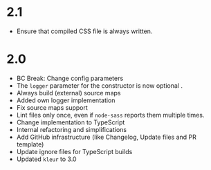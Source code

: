 2.1
===

*   Ensure that compiled CSS file is always written.


2.0
===

*   BC Break: Change config parameters
*   The `logger` parameter for the constructor is now optional .
*   Always build (external) source maps
*   Added own logger implementation
*   Fix source maps support
*   Lint files only once, even if `node-sass` reports them multiple times.
*   Change implementation to TypeScript
*   Internal refactoring and simplifications
*   Add GitHub infrastructure (like Changelog, Update files and PR template)
*   Update ignore files for TypeScript builds
*   Updated `kleur` to 3.0

